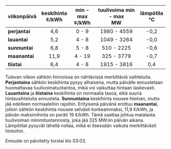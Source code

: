 | viikonpäivä  | keskihinta<br>¢/kWh | min - max<br>¢/kWh | tuulivoima min - max<br>MW | lämpötila<br>°C |
|:-------------|:----------------:|:----------------:|:-------------:|:-------------:|
| **perjantai** | 4,6 | 0 - 9 | 1980 - 4559 | -0,2 |
| **lauantai**  | 5,2 | 4 - 8 | 1049 - 3264 | -0,0 |
| **sunnuntai** | 6,8 | 5 - 8 | 510 - 2225 | -0,6 |
| **maanantai** | 11,9 | 4 - 19 | 325 - 3779 | -0,7 |
| **tiistai**   | 6,4 | 4 - 8 | 1915 - 3816 | 0,4 |

Tulevan viikon sähkön hinnoissa on nähtävissä merkittäviä vaihteluita. **Perjantaina** sähkön keskihinta pysyy alhaisena, mutta päivälle ennustetaan huomattavaa tuulivoimatuotantoa, mikä voi vaikuttaa hintaan laskevasti. **Lauantaina** ja **tiistaina** keskihinta on normaalia tasoa, eikä suuria hintavaihteluita ennusteta. **Sunnuntaina** keskihinta nousee hieman, mutta jää edelleen normaaleihin rajoihin. Erityisenä päivänä erottuu **maanantai**, jolloin sähkön keskihinta nousee selvästi korkeammaksi, 11,9 ¢/kWh, ja päivän maksimihinta on peräti 19 ¢/kWh. Tämä saattaa johtua matalasta tuulivoiman minimituotannosta, joka jää 325 MW:iin päivän aikana. Lämpötilat pysyvät lähellä nollaa, mikä ei itsessään vaikuta merkittävästi hintoihin.

Ennuste on päivitetty torstai klo 03:03.